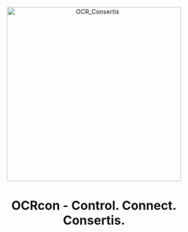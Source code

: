 <p align="center">
  <img src="https://github.com/user-attachments/assets/99febb32-6cd6-4ba9-898c-29fee61a5833" alt="OCR_Consertis" width="400">
</p>

<h1 align="center"><strong>OCRcon - Control. Connect. Consertis.</strong></h1>
